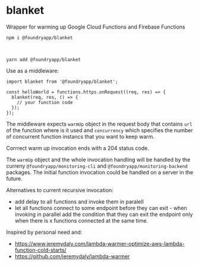 # blanket

Wrapper for warming up Google Cloud Functions and Firebase Functions
  
    npm i @foundryapp/blanket
<br/>

    yarn add @foundryapp/blanket


Use as a middleware:

    import blanket from '@foundryapp/blanket';
    
    const helloWorld = functions.https.onRequest((req, res) => {
      blanket(req, res, () => {
        // your function code
      });
    });

The middleware expects `warmUp` object in the request body that contains `url` of the function where is it used and `concurrency` which specifies the number of concurrent function instancs that you want to keep warm.

Corrrect warm up invocation ends with a 204 status code.

The `warmUp` object and the whole invocation handling will be handled by the curreny `@foundryapp/monitoring-cli` and `@foundryapp/monitoring-backend` packages. The initial function invocation could be handled on a server in the future.

Alternatives to current recursive invocation:
- add delay to all functions and invoke them in paralell
- let all functions connect to some endpoint before they can exit - when invoking in parallel add the condition that they can exit the endpoint only when there is x functions connected at the same time.

Inspired by personal need and:

- https://www.jeremydaly.com/lambda-warmer-optimize-aws-lambda-function-cold-starts/
- https://github.com/jeremydaly/lambda-warmer


